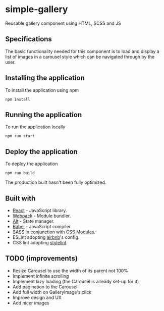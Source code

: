 # simple-gallery
Reusable gallery component using HTML, SCSS and JS
## Specifications
The basic functionality needed for this component is to load and display a list of images in a carousel style which can be navigated through by the user.

## Installing the application
To install the application using npm
```
npm install
```
## Running the application
To run the application locally
```
npm run start
```
## Deploy the application
To deploy the application
```
npm run build
```
The production built hasn't been fully optimized.
## Built with
* [React](https://facebook.github.io/react/) - JavaScript library.
* [Webpack](https://webpack.js.org/) - Module bundler.
* [Alt](http://alt.js.org/) - State manager.
* [Babel](https://babeljs.io/) - JavaScript compiler.
* SASS in conjunction with [CSS Modules](https://github.com/css-modules/css-modules).
* ESLint adopting [airbnb](https://www.npmjs.com/package/eslint-config-airbnb)'s config.
* CSS lint adopting [stylelint](https://github.com/stylelint/stylelint).

## TODO (improvements)
* Resize Carousel to use the width of its parent not 100%
* Implement infinite scrolling
* Implement lazy loading (the Carousel is already set-up for it)
* Add pagination to the Carousel
* Add full width on GalleryImage's click
* Improve design and UX
* Add nicer images
